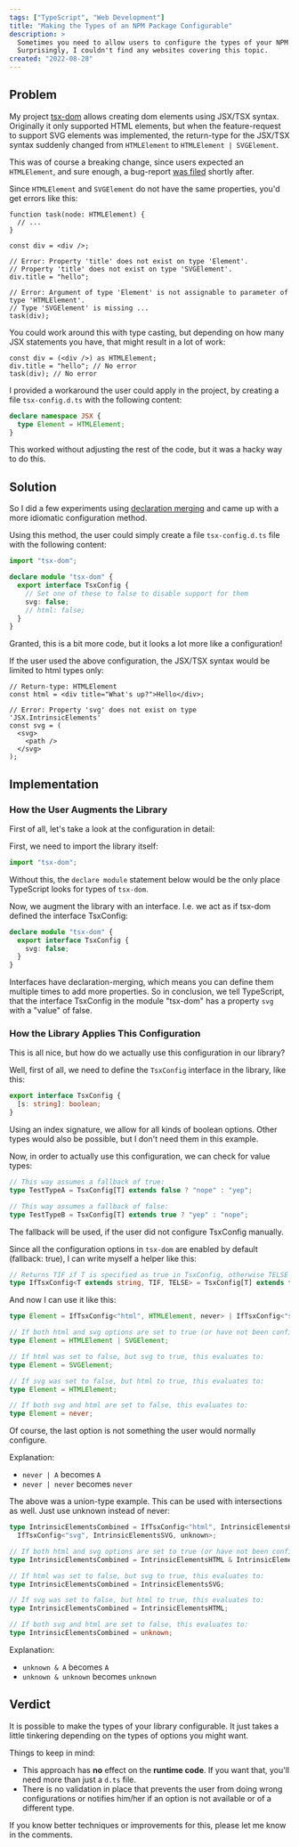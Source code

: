 ```yaml
---
tags: ["TypeScript", "Web Development"]
title: "Making the Types of an NPM Package Configurable"
description: >
  Sometimes you need to allow users to configure the types of your NPM package.
  Surprisingly, I couldn't find any websites covering this topic.
created: "2022-08-28"
---
```


## Problem

My project [tsx-dom](https://github.com/Lusito/tsx-dom/) allows creating dom elements using JSX/TSX syntax.
Originally it only supported HTML elements, but when the feature-request to support SVG elements was implemented,
the return-type for the JSX/TSX syntax suddenly changed from `HTMLElement` to `HTMLElement | SVGElement`.

This was of course a breaking change, since users expected an `HTMLElement`, and sure enough, a bug-report [was filed](https://github.com/Lusito/tsx-dom/issues/15) shortly after.

Since `HTMLElement` and `SVGElement` do not have the same properties, you'd get errors like this:

```tsx
function task(node: HTMLElement) {
  // ...
}

const div = <div />;

// Error: Property 'title' does not exist on type 'Element'.
// Property 'title' does not exist on type 'SVGElement'.
div.title = "hello";

// Error: Argument of type 'Element' is not assignable to parameter of type 'HTMLElement'.
// Type 'SVGElement' is missing ...
task(div);
```

You could work around this with type casting, but depending on how many JSX statements you have, that might result in a lot of work:

```tsx
const div = (<div />) as HTMLElement;
div.title = "hello"; // No error
task(div); // No error
```

I provided a workaround the user could apply in the project, by creating a file `tsx-config.d.ts` with the following content:

```ts
declare namespace JSX {
  type Element = HTMLElement;
}
```

This worked without adjusting the rest of the code, but it was a hacky way to do this.

## Solution

So I did a few experiments using [declaration merging](https://www.typescriptlang.org/docs/handbook/declaration-merging.html) and came up with a more idiomatic configuration method.

Using this method, the user could simply create a file `tsx-config.d.ts` file with the following content:

```ts
import "tsx-dom";

declare module "tsx-dom" {
  export interface TsxConfig {
    // Set one of these to false to disable support for them
    svg: false;
    // html: false;
  }
}
```

Granted, this is a bit more code, but it looks a lot more like a configuration!

If the user used the above configuration, the JSX/TSX syntax would be limited to html types only:

```tsx
// Return-type: HTMLElement
const html = <div title="What's up?">Hello</div>;

// Error: Property 'svg' does not exist on type 'JSX.IntrinsicElements'
const svg = (
  <svg>
    <path />
  </svg>
);
```

## Implementation

### How the User Augments the Library

First of all, let's take a look at the configuration in detail:

First, we need to import the library itself:

```ts
import "tsx-dom";
```

Without this, the `declare module` statement below would be the only place TypeScript looks for types of `tsx-dom`.

Now, we augment the library with an interface. I.e. we act as if tsx-dom defined the interface TsxConfig:

```ts
declare module "tsx-dom" {
  export interface TsxConfig {
    svg: false;
  }
}
```

Interfaces have declaration-merging, which means you can define them multiple times to add more properties.
So in conclusion, we tell TypeScript, that the interface TsxConfig in the module "tsx-dom" has a property `svg` with a "value" of false.

### How the Library Applies This Configuration

This is all nice, but how do we actually use this configuration in our library?

Well, first of all, we need to define the `TsxConfig` interface in the library, like this:

```ts
export interface TsxConfig {
  [s: string]: boolean;
}
```

Using an index signature, we allow for all kinds of boolean options. Other types would also be possible, but I don't need them in this example.

Now, in order to actually use this configuration, we can check for value types:

```ts
// This way assumes a fallback of true:
type TestTypeA = TsxConfig[T] extends false ? "nope" : "yep";

// This way assumes a fallback of false:
type TestTypeB = TsxConfig[T] extends true ? "yep" : "nope";
```

The fallback will be used, if the user did not configure TsxConfig manually.

Since all the configuration options in `tsx-dom` are enabled by default (fallback: true), I can write myself a helper like this:

```ts
// Returns TIF if T is specified as true in TsxConfig, otherwise TELSE
type IfTsxConfig<T extends string, TIF, TELSE> = TsxConfig[T] extends false ? TELSE : TIF;
```

And now I can use it like this:

```ts
type Element = IfTsxConfig<"html", HTMLElement, never> | IfTsxConfig<"svg", SVGElement, never>;

// If both html and svg options are set to true (or have not been configured), this evaluates to:
type Element = HTMLElement | SVGElement;

// If html was set to false, but svg to true, this evaluates to:
type Element = SVGElement;

// If svg was set to false, but html to true, this evaluates to:
type Element = HTMLElement;

// If both svg and html are set to false, this evaluates to:
type Element = never;
```

Of course, the last option is not something the user would normally configure.

Explanation:

- `never | A` becomes `A`
- `never | never` becomes `never`

The above was a union-type example. This can be used with intersections as well. Just use unknown instead of never:

```ts
type IntrinsicElementsCombined = IfTsxConfig<"html", IntrinsicElementsHTML, unknown> &
  IfTsxConfig<"svg", IntrinsicElementsSVG, unknown>;

// If both html and svg options are set to true (or have not been configured), this evaluates to:
type IntrinsicElementsCombined = IntrinsicElementsHTML & IntrinsicElementsSVG;

// If html was set to false, but svg to true, this evaluates to:
type IntrinsicElementsCombined = IntrinsicElementsSVG;

// If svg was set to false, but html to true, this evaluates to:
type IntrinsicElementsCombined = IntrinsicElementsHTML;

// If both svg and html are set to false, this evaluates to:
type IntrinsicElementsCombined = unknown;
```

Explanation:

- `unknown & A` becomes `A`
- `unknown & unknown` becomes `unknown`

## Verdict

It is possible to make the types of your library configurable. It just takes a little tinkering depending on the types of options you might want.

Things to keep in mind:

- This approach has **no** effect on the **runtime code**. If you want that, you'll need more than just a `d.ts` file.
- There is no validation in place that prevents the user from doing wrong configurations or notifies him/her if an option is not available or of a different type.

If you know better techniques or improvements for this, please let me know in the comments.

